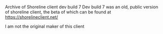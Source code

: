 Archive of Shoreline client dev build 7
Dev build 7 was an old, public version of shoreline client, the beta of which can be found at https://shorelineclient.net/

I am not the original maker of this client
